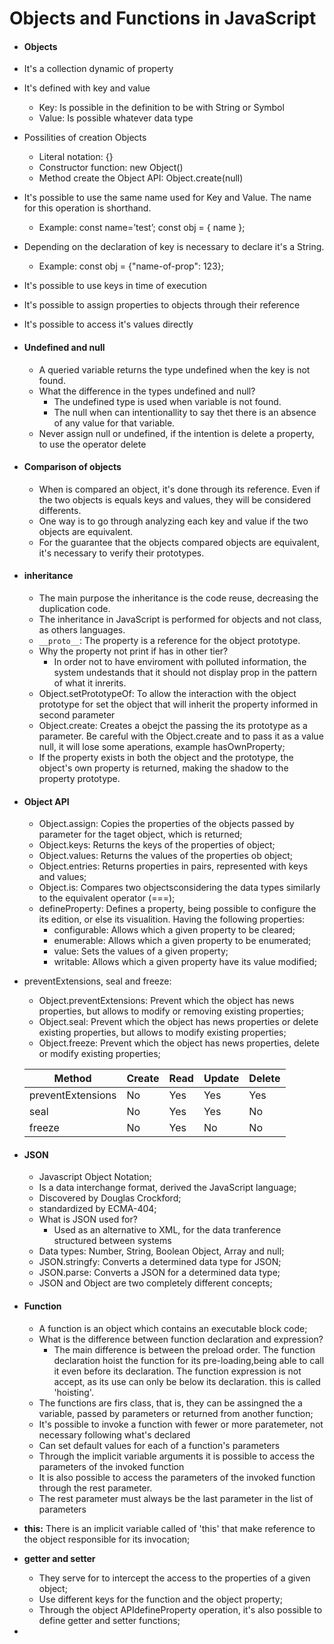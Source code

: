 # Objects and Functions in JavaScript

- #### Objects
 - It's a collection dynamic of property
 - It's defined with key and value
   - Key: Is possible in the definition to be with String or Symbol
   - Value: Is possible whatever data type
 - Possilities of creation Objects
   - Literal notation: {}
   - Constructor function: new Object()
   - Method create the Object API: Object.create(null)
 - It's possible to use the same name used for Key and Value. The name for this operation is shorthand.
   - Example:  const name=’test’; const obj = { name };
 - Depending on the declaration of key is necessary to declare it's a String.
   - Example: const obj = {"name-of-prop": 123};
 - It's possible to use keys in time of execution
 - It's possible to assign properties to objects through their reference
 - It's possible to access it's values directly
 - #### Undefined and null
   - A queried variable returns the type undefined when the key is not found.
   - What the difference in the types undefined and null?
     - The undefined type is used when variable is not found.
     - The null when can intentionallity to say thet there is an absence of any value for that variable.
   - Never assign null or undefined, if the intention is delete a property, to use the operator delete
 - #### Comparison of objects
   - When is compared an object, it's done through its reference. Even if the two objects is equals keys and values, they will be considered differents.
   - One way is to go through analyzing each key and value if the two objects are equivalent.
   - For the guarantee that the objects compared objects are equivalent, it's necessary to verify their prototypes.
 - #### inheritance
   - The main purpose the inheritance is the code reuse, decreasing the duplication code.
   - The inheritance in JavaScript is performed for objects and not class, as others languages.
   - `__proto__`: The property is a reference for the object prototype.
   - Why the property not print if has in other tier?
     - In order not to have enviroment with polluted information, the system undestands that it should not display prop in the pattern of what it inrerits.
   - Object.setPrototypeOf: To allow the interaction with the object prototype for set the object that will inherit the property informed in second parameter
   - Object.create: Creates a obejct the passing the its prototype as a parameter. Be careful with the Object.create and to pass it as a value null, it will lose some aperations, example hasOwnProperty;
   - If the property exists in both the object and the prototype, the object's own property is returned, making the shadow to the property prototype.
 - #### Object API
   - Object.assign: Copies the properties of the objects passed by parameter for the taget object, which is returned;
   - Object.keys: Returns the keys of the properties of object;
   - Object.values: Returns the values of the properties ob object;
   - Object.entries: Returns properties in pairs, represented with keys and values;
   - Object.is: Compares two objectsconsidering the data types similarly to the equivalent operator (===);
   - defineProperty: Defines a property, being possible to configure the its edition, or else its visualition. Having the following properties:
     - configurable: Allows which a given property to be cleared;
     - enumerable: Allows which a given property to be enumerated;
     - value: Sets the values of a given property;
     - writable: Allows which a given property have its value modified;
  - preventExtensions, seal and freeze:
     - Object.preventExtensions: Prevent which the object has news properties, but allows to modify or removing existing properties;
     - Object.seal: Prevent which the object has news properties or delete existing properties, but allows to modify existing properties;
     - Object.freeze: Prevent which the object has news properties, delete or modify existing properties;
 
 
     | Method | Create | Read | Update | Delete |
     | ------ | ------ | ------ | ------ | ------ |
     | preventExtensions | No | Yes | Yes | Yes |
     | seal | No | Yes | Yes | No |
     | freeze | No | Yes | No | No |

 - #### JSON
   - Javascript Object Notation;
   - Is a data interchange format, derived the JavaScript language;
   - Discovered by Douglas Crockford;
   - standardized by ECMA-404;
   - What is JSON used for?
     - Used as an alternative to XML, for the data tranference structured between systems
   - Data types: Number, String, Boolean Object, Array and null;
   - JSON.stringfy: Converts a determined data type for JSON;
   - JSON.parse: Converts a JSON for a determined data type;
   - JSON and Object are two completely different concepts;

 - #### Function
   - A function is an object which contains an executable block code;
   - What is the difference between function declaration and expression?
     - The main difference is between the preload order. The function declaration hoist the function for its pre-loading,being able to call it even before its declaration. The function expression is not accept, as its use can only be below its declaration. this is called 'hoisting'.
   - The functions are firs class, that is, they can be assingned the a variable, passed by parameters or returned from another function;
   - It's possible to invoke a function with fewer or more paratemeter, not necessary following what's declared
   - Can set default values for each of a function's parameters
   - Through the implicit variable arguments it is possible to access the parameters of the invoked function
   - It is also possible to access the parameters of the invoked function through the rest parameter.
   - The rest parameter must always be the last parameter in the list of parameters

 - __this:__ There is an implicit variable called of 'this' that make reference to the object responsible for its invocation;
 - __getter and setter__
   - They serve for to intercept the access to the properties of a given object;
   - Use different keys for the function and the object property;
   - Through the object APIdefineProperty operation, it's also possible to define getter and setter functions;
 - 
